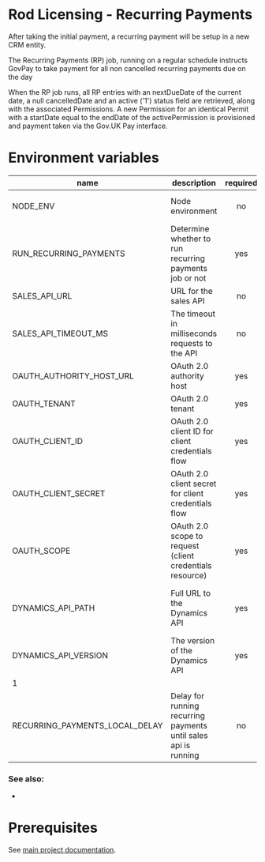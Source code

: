 # Rod Licensing - Recurring Payments

After taking the initial payment, a recurring payment will be setup in a new CRM entity.

The Recurring Payments (RP) job, running on a regular schedule instructs GovPay to take payment for all non cancelled recurring payments due on the day

When the RP job runs, all RP entries with an nextDueDate of the current date, a null cancelledDate and an active ('1') status field are retrieved, along with the associated Permissions. A new Permission for an identical Permit with a startDate equal to the endDate of the activePermission is provisioned and payment taken via the Gov.UK Pay interface.

# Environment variables

| name                           | description                                                     | required | default             | valid                         | notes                                                                             |
| ------------------------------ | --------------------------------------------------------------- | :------: | ------------------- | ----------------------------- | --------------------------------------------------------------------------------- |
| NODE_ENV                       | Node environment                                                |    no    |                     | development, test, production |                                                                                   |
| RUN_RECURRING_PAYMENTS         | Determine whether to run recurring payments job or not          |   yes    |                     |                               |                                                                                   |
| SALES_API_URL                  | URL for the sales API                                           |    no    | http://0.0.0.0:4000 |                               |                                                                                   |
| SALES_API_TIMEOUT_MS           | The timeout in milliseconds requests to the API                 |    no    | 10000               |                               |                                                                                   |
| OAUTH_AUTHORITY_HOST_URL       | OAuth 2.0 authority host                                        |   yes    |                     |                               |                                                                                   |
| OAUTH_TENANT                   | OAuth 2.0 tenant                                                |   yes    |                     |                               |                                                                                   |
| OAUTH_CLIENT_ID                | OAuth 2.0 client ID for client credentials flow                 |   yes    |                     |                               |                                                                                   |
| OAUTH_CLIENT_SECRET            | OAuth 2.0 client secret for client credentials flow             |   yes    |                     |                               |                                                                                   |
| OAUTH_SCOPE                    | OAuth 2.0 scope to request (client credentials resource)        |   yes    |                     |                               |                                                                                   |
| DYNAMICS_API_PATH              | Full URL to the Dynamics API                                    |   yes    |                     |                               | The full URL to the dynamics web api. e.g. https://dynamics-server/api/data/v9.1/ |
| DYNAMICS_API_VERSION           | The version of the Dynamics API                                 |   yes    |                     |                               | The version of the dynamics web api. e.g. 9.1                                     |
| 1                              |
| RECURRING_PAYMENTS_LOCAL_DELAY | Delay for running recurring payments until sales api is running |    no    |                     |                               |                                                                                   |     |

### See also:

-

# Prerequisites

See [main project documentation](../../README.md).
